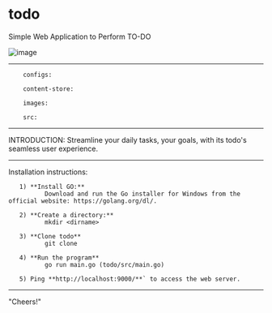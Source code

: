 # todo
Simple Web Application to Perform TO-DO


![image](https://github.com/veluvignesh027/todo/assets/88939464/e1a1482c-5592-484f-b2c9-251d2c0d5401)
__________________________________________________________________________________________________________
        configs:

        content-store:

        images:

        src:
__________________________________________________________________________________________________________

INTRODUCTION:
       Streamline your daily tasks, your goals, with its todo's seamless user experience. 
__________________________________________________________________________________________________________

Installation instructions:

       1) **Install GO:**
              Download and run the Go installer for Windows from the official website: https://golang.org/dl/.
              
       2) **Create a directory:**
              mkdir <dirname>
              
       3) **Clone todo**
              git clone 
              
       4) **Run the program**
              go run main.go (todo/src/main.go)
              
       5) Ping **http://localhost:9000/**` to access the web server.
______________________________________________________________________________________________________________
"Cheers!"
